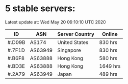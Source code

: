 # 5 stable servers:

Latest update at: Wed May 20 09:10:10 UTC 2020

| ID | ASN | Server Country | Online |
| -- | --- | -------------- | ------ |
| #.D09B | AS174 | United States | 830 hrs |
| #.7F1D | AS63949 | Singapore | 830 hrs |
| #.B6F8 | AS63888 | Hong Kong | 580 hrs |
| #.BD3E | AS63888 | Hong Kong | 1649 hrs |
| #.2A79 | AS63949 | Japan | 489 hrs |

